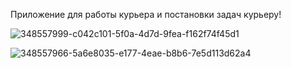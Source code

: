 Приложение для работы курьера и постановки задач курьеру!

![348557999-c042c101-5f0a-4d7d-9fea-f162f74f45d1](https://github.com/user-attachments/assets/d6401705-c7c0-4cc1-864b-e047e67fbea4)


![348557966-5a6e8035-e177-4eae-b8b6-7e5d113d62a4](https://github.com/user-attachments/assets/93e448a8-d7a0-4bba-b7fa-2bae2f60cf40)
